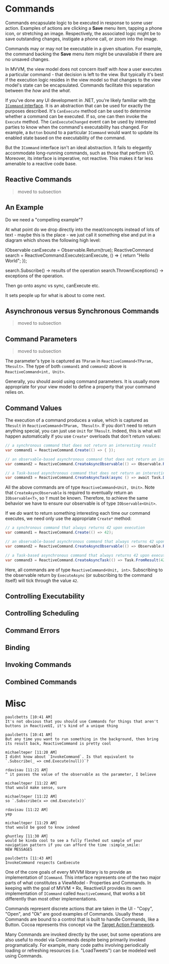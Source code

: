 # Commands

Commands encapsulate logic to be executed in response to some user action. Examples of actions are clicking a **Save** menu item, tapping a phone icon, or stretching an image. Respectively, the associated logic might be to save outstanding changes, instigate a phone call, or zoom into the image.

Commands may or may not be executable in a given situation. For example, the command backing the **Save** menu item might be unavailable if there are no unsaved changes.

In MVVM, the view model does not concern itself with *how* a user executes a particular command - that decision is left to the view. But typically it's best if the execution logic resides in the view model so that changes to the view model's state can be encapsulated. Commands facilitate this separation between the *how* and the *what*.

If you've done any UI development in .NET, you're likely familiar with [the `ICommand` interface](https://msdn.microsoft.com/en-us/library/system.windows.input.icommand.aspx). It is an abstraction that can be used for exactly the purposes described. It's `CanExecute` method can be used to determine whether a command can be executed. If so, one can then invoke the `Execute` method. The `CanExecuteChanged` event can be used by interested parties to know when the command's executability has changed. For example, a `Button` bound to a particular `ICommand` would want to update its enabled state based on the executability of the command.

But the `ICommand` interface isn't an ideal abstraction. It fails to elegantly accommodate long-running commands, such as those that perform I/O. Moreover, its interface is imperative, not reactive. This makes it far less amenable to a reactive code base.

## Reactive Commands

> moved to subsection

## An Example

Do we need a "compelling example"?

At what point do we drop directly into the meat/concepts instead of lots of text - maybe this is the place - we just call it something else and put in a diagram which shows the following high level:

IObservable canExecute = Observable.Return(true);
ReactiveCommand search = ReactiveCommand.Execute(canExecute, () => { return "Hello World"; });

search.Subscribe() -> results of the operation
search.ThrownExceptions() -> exceptions of the operation.

Then go onto async vs sync, canExecute etc.

It sets people up for what is about to come next.


## Asynchronous versus Synchronous Commands

> moved to subsection

## Command Parameters

> moved to subsection

The parameter's type is captured as `TParam` in `ReactiveCommand<TParam, TResult>`. The type of both `command1` and `command2` above is `ReactiveCommand<int, Unit>`.

Generally, you should avoid using command parameters. It is usually more appropriate for your view model to define a property that your command relies on.

## Command Values

The execution of a command produces a value, which is captured as `TResult` in `ReactiveCommand<TParam, TResult>`. If you don't need to return anything special, you can just use `Unit` for `TResult`. Indeed, this is what will happen automatically if you use `Create*` overloads that don't return values:

```cs
// a synchronous command that does not return an interesting result
var command1 = ReactiveCommand.Create(() => { });

// an observable-based asynchronous command that does not return an interesting result
var command2 = ReactiveCommand.CreateAsyncObservable(() => Observable.Return(Unit.Default));

// a Task-based asynchronous command that does not return an interesting result
var command3 = ReactiveCommand.CreateAsyncTask(async () => await Task.Delay(TimeSpan.FromSeconds(2)));
```

All the above commands are of type `ReactiveCommand<Unit, Unit>`. Note that `CreateAsyncObservable` is required to eventually return an `IObservable<T>`, so `T` must be known. Therefore, to achieve the same behavior we have to ensure our observable is of type `IObservable<Unit>`.

If we _do_ want to return something interesting each time our command executes, we need only use the appropriate `Create*` method:

```cs
// a synchronous command that always returns 42 upon execution
var command1 = ReactiveCommand.Create(() => 42);

// an observable-based asynchronous command that always returns 42 upon execution
var command2 = ReactiveCommand.CreateAsyncObservable(() => Observable.Return(42));

// a Task-based asynchronous command that always returns 42 upon execution
var command3 = ReactiveCommand.CreateAsyncTask(() => Task.FromResult(42));
```

Here, all commands are of type `ReactiveCommand<Unit, int>`. Subscribing to the observable return by `ExecuteAsync` (or subscribing to the command itself) will tick through the value `42`.

## Controlling Executability

## Controlling Scheduling

## Command Errors

## Binding

## Invoking Commands

## Combined Commands



# Misc


    paulcbetts [10:41 AM]
    It's not obvious that you should use Commands for things that aren't buttons in ReactiveUI, it's kind of a unique thing

    paulcbetts [10:41 AM]
    But any time you want to run something in the background, then bring its result back, ReactiveCommand is pretty cool

    michaelteper [11:20 AM] 
    I didnt know about `InvokeCommand`. Is that equivalent to `.Subscribe(_ => cmd.Execute(null))`?

    rdavisau [11:21 AM] 
    ^ it passes the value of the observable as the parameter, I believe

    michaelteper [11:22 AM] 
    that would make sense, sure

    michaelteper [11:22 AM]
    so `.Subscribe(x => cmd.Execute(x))`

    rdavisau [11:22 AM] 
    yep

    michaelteper [11:29 AM] 
    that would be good to know indeed

    ghuntley [11:30 AM] 
    would be kinda cool to see a fully fleshed out sample of your navigation pattern if you can afford the time :simple_smile:
    NEW MESSAGES

    paulcbetts [11:43 AM] 
    InvokeCommand respects CanExecute


One of the core goals of every MVVM library is to provide an implementation of
`ICommand`. This interface represents one of the two major parts of what
constitutes a ViewModel - Properties and Commands. In keeping with the goal of
MVVM + Rx, ReactiveUI provides its own implementation of `ICommand` called
`ReactiveCommand`, that works a bit differently than most other
implementations.

Commands represent discrete actions that are taken in the UI - "Copy", "Open",
and "Ok" are good examples of Commands. Usually these Commands are bound to a
control that is built to handle Commands, like a Button. Cocoa represents this
concept via the [Target Action
Framework](https://developer.apple.com/library/ios/documentation/general/conceptual/CocoaEncyclopedia/Target-Action/Target-Action.html).

Many Commands are invoked directly by the user, but some operations are also
useful to model via Commands despite being primarily invoked programatically.
For example, many code paths involving periodically loading or refreshing
resources (i.e. "LoadTweets") can be modeled well using Commands.
